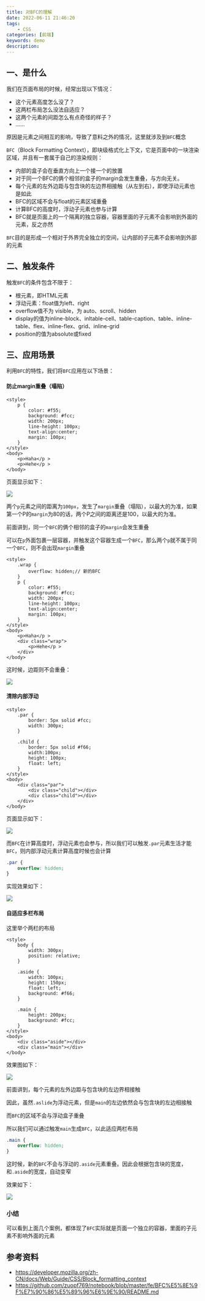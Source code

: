 ```yaml
---
title: 对BFC的理解
date: 2022-06-11 21:46:20
tags: 
    - CSS
categories: [前端]
keywords: demo
description: 
---
```


## 一、是什么
我们在页面布局的时候，经常出现以下情况：

* 这个元素高度怎么没了？
* 这两栏布局怎么没法自适应？
* 这两个元素的间距怎么有点奇怪的样子？
* ......

原因是元素之间相互的影响，导致了意料之外的情况，这里就涉及到`BFC`概念
<!-- more -->
`BFC`（Block Formatting Context），即块级格式化上下文，它是页面中的一块渲染区域，并且有一套属于自己的渲染规则：

* 内部的盒子会在垂直方向上一个接一个的放置
* 对于同一个BFC的俩个相邻的盒子的margin会发生重叠，与方向无关。
* 每个元素的左外边距与包含块的左边界相接触（从左到右），即使浮动元素也是如此
* BFC的区域不会与float的元素区域重叠
* 计算BFC的高度时，浮动子元素也参与计算
* BFC就是页面上的一个隔离的独立容器，容器里面的子元素不会影响到外面的元素，反之亦然

`BFC`目的是形成一个相对于外界完全独立的空间，让内部的子元素不会影响到外部的元素

## 二、触发条件
触发`BFC`的条件包含不限于：

* 根元素，即HTML元素
* 浮动元素：float值为left、right
* overflow值不为 visible，为 auto、scroll、hidden
* display的值为inline-block、inltable-cell、table-caption、table、inline-table、flex、inline-flex、grid、inline-grid
* position的值为absolute或fixed

## 三、应用场景
利用`BFC`的特性，我们将`BFC`应用在以下场景：

#### 防止margin重叠（塌陷）
```
<style>
    p {
        color: #f55;
        background: #fcc;
        width: 200px;
        line-height: 100px;
        text-align:center;
        margin: 100px;
    }
</style>
<body>
    <p>Haha</p >
    <p>Hehe</p >
</body>
```

页面显示如下：

![](https://camo.githubusercontent.com/2edcf1cac871572e2ed82f0bd098d87a83eb16088c212df177a6d3556568dcf8/68747470733a2f2f7374617469632e7675652d6a732e636f6d2f64306365333635302d393531312d313165622d383566362d3666616337376330633962332e706e67)

两个`p`元素之间的距离为`100px`，发生了`margin`重叠（塌陷），以最大的为准，如果第一个P的`margin`为80的话，两个P之间的距离还是100，以最大的为准。

前面讲到，同一个`BFC`的俩个相邻的盒子的`margin`会发生重叠

可以在`p`外面包裹一层容器，并触发这个容器生成一个`BFC`，那么两个`p`就不属于同一个`BFC`，则不会出现`margin`重叠

```
<style>
    .wrap {
        overflow: hidden;// 新的BFC
    }
    p {
        color: #f55;
        background: #fcc;
        width: 200px;
        line-height: 100px;
        text-align:center;
        margin: 100px;
    }
</style>
<body>
    <p>Haha</p >
    <div class="wrap">
        <p>Hehe</p >
    </div>
</body>
```

这时候，边距则不会重叠：

![](https://camo.githubusercontent.com/814c7d522281fe3f3364868acf65b77c3c33384c3c5c0389be5361bd3ce9db1a/68747470733a2f2f7374617469632e7675652d6a732e636f6d2f64656334343734302d393531312d313165622d383566362d3666616337376330633962332e706e67)

#### 清除内部浮动
```
<style>
    .par {
        border: 5px solid #fcc;
        width: 300px;
    }
 
    .child {
        border: 5px solid #f66;
        width:100px;
        height: 100px;
        float: left;
    }
</style>
<body>
    <div class="par">
        <div class="child"></div>
        <div class="child"></div>
    </div>
</body>
```

页面显示如下：

![](https://camo.githubusercontent.com/950f1c953614934d6ca43dae0d6e93d1a7800cec8b9913a5160ee94f233a6e42/68747470733a2f2f7374617469632e7675652d6a732e636f6d2f65633564343431302d393531312d313165622d383566362d3666616337376330633962332e706e67)

而`BFC`在计算高度时，浮动元素也会参与，所以我们可以触发`.par`元素生活才能`BFC`，则内部浮动元素计算高度时候也会计算

```css
.par {
    overflow: hidden;
}
```

实现效果如下：

![](https://camo.githubusercontent.com/941b70b7cf6e09f5d118b0eeab4e5b12b33064860b18146e7b51cd6cf1fb7f01/68747470733a2f2f7374617469632e7675652d6a732e636f6d2f66363438376232302d393531312d313165622d616239302d6439616538313462323430642e706e67)

#### 自适应多栏布局
这里举个两栏的布局

```
<style>
    body {
        width: 300px;
        position: relative;
    }
 
    .aside {
        width: 100px;
        height: 150px;
        float: left;
        background: #f66;
    }
 
    .main {
        height: 200px;
        background: #fcc;
    }
</style>
<body>
    <div class="aside"></div>
    <div class="main"></div>
</body>
```

效果图如下：

![](https://camo.githubusercontent.com/ab92fb390c82cf85a0280600edc0ee055f30514b968a8f9532e8872232afc874/68747470733a2f2f7374617469632e7675652d6a732e636f6d2f66666239353231302d393531312d313165622d616239302d6439616538313462323430642e706e67)

前面讲到，每个元素的左外边距与包含块的左边界相接触

因此，虽然`.aslide`为浮动元素，但是`main`的左边依然会与包含块的左边相接触

而`BFC`的区域不会与浮动盒子重叠

所以我们可以通过触发`main`生成`BFC`，以此适应两栏布局

```css
.main {
    overflow: hidden;
}
```

这时候，新的`BFC`不会与浮动的`.aside`元素重叠。因此会根据包含块的宽度，和`.aside`的宽度，自动变窄

效果如下：

![](https://camo.githubusercontent.com/b81ff5a8300d0dbda275910507092642f4274dff420b6fc42cdf48b75fa3fb7b/68747470733a2f2f7374617469632e7675652d6a732e636f6d2f30613566323639302d393531322d313165622d616239302d6439616538313462323430642e706e67)

### 小结
可以看到上面几个案例，都体现了`BFC`实际就是页面一个独立的容器，里面的子元素不影响外面的元素

## 参考资料
* https://developer.mozilla.org/zh-CN/docs/Web/Guide/CSS/Block_formatting_context
* https://github.com/zuopf769/notebook/blob/master/fe/BFC%E5%8E%9F%E7%90%86%E5%89%96%E6%9E%90/README.md


